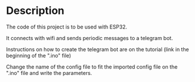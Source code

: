 # Description

The code of this project is to be used with ESP32.

It connects with wifi and sends periodic messages to a telegram bot.

Instructions on how to create the telegram bot are on the tutorial (link in the
  beginning of the ".ino" file)

Change the name of the config file to fit the imported config file on the ".ino"
file and write the parameters.
